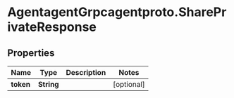 # AgentagentGrpcagentproto.SharePrivateResponse

## Properties
Name | Type | Description | Notes
------------ | ------------- | ------------- | -------------
**token** | **String** |  | [optional] 
